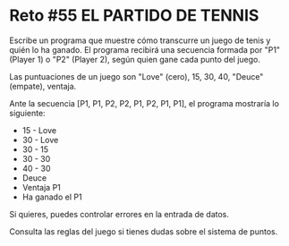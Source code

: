 <!-- trunk-ignore-all(prettier) -->
# Reto #55 EL PARTIDO DE TENNIS

Escribe un programa que muestre cómo transcurre un juego de tenis y quién lo ha ganado. El programa recibirá una secuencia formada por "P1" (Player 1) o "P2" (Player 2), según quien gane cada punto del juego.

Las puntuaciones de un juego son "Love" (cero), 15, 30, 40, "Deuce" (empate), ventaja.

Ante la secuencia [P1, P1, P2, P2, P1, P2, P1, P1], el programa mostraría lo siguiente:

* 15 - Love
* 30 - Love
* 30 - 15
* 30 - 30
* 40 - 30
* Deuce
* Ventaja P1
* Ha ganado el P1

Si quieres, puedes controlar errores en la entrada de datos.

Consulta las reglas del juego si tienes dudas sobre el sistema de puntos.
